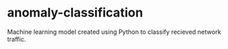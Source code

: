 # anomaly-classification
 Machine learning model created using Python to classify recieved network traffic.
